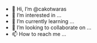 - 👋 Hi, I’m @cakotwaras
- 👀 I’m interested in ...
- 🌱 I’m currently learning ...
- 💞️ I’m looking to collaborate on ...
- 📫 How to reach me ...

<!---
cakotwaras/cakotwaras is a ✨ special ✨ repository because its `README.md` (this file) appears on your GitHub profile.
You can click the Preview link to take a look at your changes.
--->
